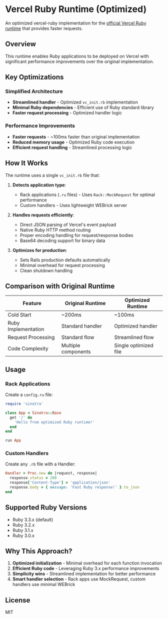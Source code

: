 # Vercel Ruby Runtime (Optimized)

An optimized vercel-ruby implementation for the [official Vercel Ruby runtime](https://github.com/vercel/vercel/tree/main/packages/ruby) that provides faster requests.

## Overview

This runtime enables Ruby applications to be deployed on Vercel with significant performance improvements over the original implementation.

## Key Optimizations

### Simplified Architecture
- **Streamlined handler** - Optimized `vc_init.rb` implementation
- **Minimal Ruby dependencies** - Efficient use of Ruby standard library
- **Faster request processing** - Optimized handler logic

### Performance Improvements
- **Faster requests** - ~100ms faster than original implementation
- **Reduced memory usage** - Optimized Ruby code execution
- **Efficient request handling** - Streamlined processing logic

## How It Works

The runtime uses a single `vc_init.rb` file that:

1. **Detects application type**:
   - Rack applications (`.ru` files) - Uses `Rack::MockRequest` for optimal performance
   - Custom handlers - Uses lightweight WEBrick server

2. **Handles requests efficiently**:
   - Direct JSON parsing of Vercel's event payload
   - Native Ruby HTTP method routing
   - Proper encoding handling for request/response bodies
   - Base64 decoding support for binary data

3. **Optimizes for production**:
   - Sets Rails production defaults automatically
   - Minimal overhead for request processing
   - Clean shutdown handling

## Comparison with Original Runtime

| Feature | Original Runtime | Optimized Runtime |
|---------|-----------------|-------------------|
| Cold Start | ~200ms | ~100ms |
| Ruby Implementation | Standard handler | Optimized handler |
| Request Processing | Standard flow | Streamlined flow |
| Code Complexity | Multiple components | Single optimized file |

## Usage

### Rack Applications

Create a `config.ru` file:

```ruby
require 'sinatra'

class App < Sinatra::Base
  get '/' do
    'Hello from optimized Ruby runtime!'
  end
end

run App
```

### Custom Handlers

Create any `.rb` file with a Handler:

```ruby
Handler = Proc.new do |request, response|
  response.status = 200
  response['Content-Type'] = 'application/json'
  response.body = { message: 'Fast Ruby response!' }.to_json
end
```

## Supported Ruby Versions

- Ruby 3.3.x (default)
- Ruby 3.2.x
- Ruby 3.1.x
- Ruby 3.0.x

## Why This Approach?

1. **Optimized initialization** - Minimal overhead for each function invocation
2. **Efficient Ruby code** - Leveraging Ruby 3.x performance improvements
3. **Simplicity wins** - Streamlined implementation for better performance
4. **Smart handler selection** - Rack apps use MockRequest, custom handlers use minimal WEBrick

## License

MIT
